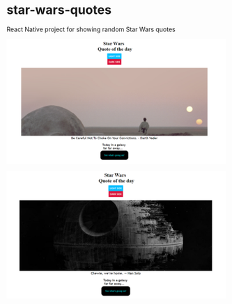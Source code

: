 # star-wars-quotes
React Native project for showing random Star Wars quotes
<p>
  <img src="./side.PNG">
</p>
<p>
  <img src="./side2.PNG">
</p>

